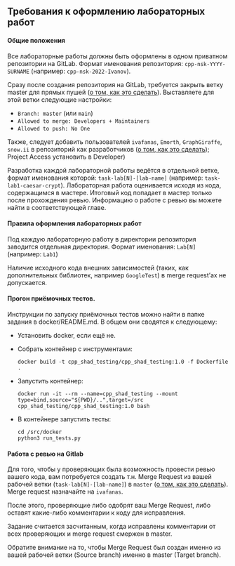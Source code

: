 ## Требования к оформлению лабораторных работ

#### Общие положения

Все лабораторные работы должны быть оформлены в одном приватном репозитории на GitLab. Формат именования репозитория: `cpp-nsk-YYYY-SURNAME` (например: `cpp-nsk-2022-Ivanov`).

Сразу после создания репозитория на GitLab, требуется закрыть ветку master для прямых пушей ([о том, как это сделать](https://docs.gitlab.com/ee/user/project/protected_branches.html)). Выставляете для этой ветки следующие настройки:

* `Branch: master` (или `main`)
* `Allowed to merge: Developers + Maintainers`
* `Allowed to push: No One`

Также, следует добавить пользователей `ivafanas`, `Emorth`, `GraphGiraffe`, `snow.ii` в репозиторий как разработчиков ([о том, как это сделать](https://docs.gitlab.com/ee/user/project/members/)); Project Access установить в Developer)

Разработка каждой лабораторной работы ведётся в отдельной ветке, формат именования которой: `task-lab[N]-[lab-name]` (например: `task-lab1-caesar-crypt`). Лабораторная работа оценивается исходя из кода, содержащимся в мастере. Итоговый код попадает в мастер только после прохождения ревью. Информацию о работе с ревью вы можете найти в соответствующей главе.

#### Правила оформления лабораторных работ

Под каждую лабораторную работу в директории репозитория заводится отдельная директория. Формат именования: `Lab[N]` (например: `Lab1`)

Наличие исходного кода внешних зависимостей (таких, как дополнительных библиотек, например `GoogleTest`) в merge request’ах не допускается.

#### Прогон приёмочных тестов.

Инструкции по запуску приёмочных тестов можно найти в папке задания в docker/README.md. В общем они сводятся к следующему:

* Установить docker, если ещё не.

* Собрать контейнер с инструментами:

  ```
  docker build -t cpp_shad_testing/cpp_shad_testing:1.0 -f Dockerfile .
  ```

* Запустить контейнер:

  ```
  docker run -it --rm --name=cpp_shad_testing --mount type=bind,source="${PWD}/..",target=/src cpp_shad_testing/cpp_shad_testing:1.0 bash
  ```

* В контейнере запустить тесты:

  ```
  cd /src/docker
  python3 run_tests.py
  ```

#### Работа с ревью на Gitlab

Для того, чтобы у проверяющих была возможность провести ревью вашего кода, вам потребуется создать т.н. Merge Request из вашей рабочей ветки (`task-lab[N]-[lab-name]`) в `master` ([о том, как это сделать](https://docs.gitlab.com/ee/gitlab-basics/add-merge-request.html)). Merge request назначайте на `ivafanas`.

После этого, проверяющие либо одобрят ваш Merge Request, либо оставят какие-либо комментарии к коду для исправления.

Задание считается засчитанным, когда исправлены комментарии от всех проверяющих и merge request смержен в master.

Обратите внимание на то, чтобы Merge Request был создан именно из вашей рабочей  ветки (Source branch) именно в master (Target branch).
